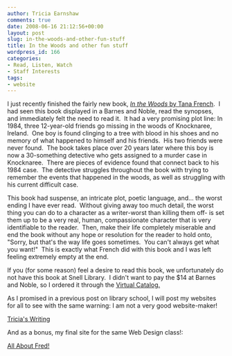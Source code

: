 ```yaml
---
author: Tricia Earnshaw
comments: true
date: 2008-06-16 21:12:56+00:00
layout: post
slug: in-the-woods-and-other-fun-stuff
title: In the Woods and other fun stuff
wordpress_id: 166
categories:
- Read, Listen, Watch
- Staff Interests
tags:
- website
---
```


I just recently finished the fairly new book, [_In the Woods_ by Tana French](http://www.amazon.com/Woods-Tana-French/dp/0143113496/ref=pd_bbs_1?ie=UTF8&s=books&qid=1213649327&sr=8-1).  I had seen this book displayed in a Barnes and Noble, read the synopses, and immediately felt the need to read it.  It had a very promising plot line: In 1984, three 12-year-old friends go missing in the woods of Knocknaree, Ireland.  One boy is found clinging to a tree with blood in his shoes and no memory of what happened to himself and his friends.  His two friends were never found.  The book takes place over 20 years later where this boy is now a 30-something detective who gets assigned to a murder case in Knocknaree.  There are pieces of evidence found that connect back to his 1984 case.  The detective struggles throughout the book with trying to remember the events that happened in the woods, as well as struggling with his current difficult case.

This book had suspense, an intricate plot, poetic language, and... the worst ending I have ever read.  Without giving away too much detail, the worst thing you can do to a character as a writer-worst than killing them off- is set them up to be a very real, human, compassionate character that is very identifiable to the reader.  Then, make their life completely miserable and end the book without any hope or resolution for the reader to hold onto, "Sorry, but that's the way life goes sometimes.  You can't always get what you want!"  This is exactly what French did with this book and I was left feeling extremely empty at the end.

If you (for some reason) feel a desire to read this book, we unfortunately do not have this book at Snell Library.  I didn't want to pay the $14 at Barnes and Noble, so I ordered it through the [Virtual Catalog.](http://www.lib.neu.edu/services/borrowing_other/)

As I promised in a previous post on library school, I will post my websites for all to see with the same warning: I am not a very good website-maker!

[Tricia's Writing](http://www.pages.drexel.edu/~tae27/class/)

And as a bonus, my final site for the same Web Design class!:

[All About Fred!](http://www.pages.drexel.edu/~tae27/final/)
